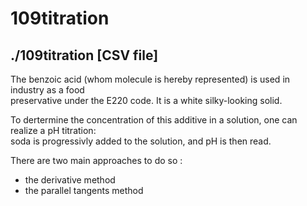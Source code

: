109titration
============

./109titration [CSV file]
---------------------------

The benzoic acid (whom molecule is hereby represented) is used in industry as a food  
preservative under the E220 code. It is a white silky-looking solid.  

To dertermine the concentration of this additive in a solution, one can realize a pH titration:  
soda is progressivly added to the solution, and pH is then read.  

There are two main approaches to do so :
-  the derivative method
-  the parallel tangents method
